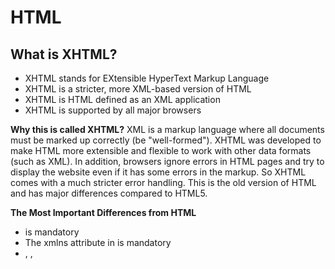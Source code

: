 # HTML 
## What is XHTML?
- XHTML stands for EXtensible HyperText Markup Language
- XHTML is a stricter, more XML-based version of HTML
- XHTML is HTML defined as an XML application
- XHTML is supported by all major browsers

**Why this is called XHTML?**
XML is a markup language where all documents must be marked up correctly (be "well-formed").
XHTML was developed to make HTML more extensible and flexible to work with other data formats (such as XML). In addition, browsers ignore errors in HTML pages and try to display the website even if it has some errors in the markup. So XHTML comes with a much stricter error handling.
This is the old version of HTML and has major differences compared to HTML5.

**The Most Important Differences from HTML**
- <!DOCTYPE> is mandatory
- The xmlns attribute in <html> is mandatory
- <html>, <head>, <title>, and <body> are mandatory
- Elements must always be properly nested
- Elements must always be closed
- Elements must always be in lowercase
- Attribute names must always be in lowercase
- Attribute values must always be quoted
- Attribute minimization is forbidden

**What is HTML?**

The HTML acronym stands for Hyper Text Markup Language, so it’s a markup language, not a programming language. But what does this even mean? What is a Markup language?

In computer text processing, a **markup language** is a system for annotating a document in a way that is visually distinguishable from the content. It is used only to format the text so that when the document is processed for display, the markup language does not appear.

The way how to HTML distinguish the content is with the called HTML Tags

E.g. ```<h1> <h2> <p> <a>```

These tags describe a specific type of content like headings, paragraphs, or links. The tags mark up the begging and the end of an element

E.g. ```<tagname>content</tagname>```


**Meta tags**

The ```<meta>``` tag defines metadata about an HTML document. Metadata is data (information) about data.
```<meta>``` tags always go inside the ```<head>``` element and are typically used to specify a character set, page description, keywords, author of the document, and viewport settings.
Metadata will not be displayed on the page but is machine parsable.
Metadata is used by browsers (how to display content or reload the page), search engines (keywords), and other web services.
There is a method to let web designers take control over the viewport (the user's visible area of a web page), through the ```<meta>``` tag
E.g.
```<head>```
 ``` <meta charset="UTF-8">```
 ``` <meta name="description" content="Free Web tutorials">```
 ``` <meta name="keywords" content="HTML, CSS, JavaScript">```
  ```<meta name="author" content="John Doe">```
  ```<meta name="viewport" content="width=device-width, initial-scale=1.0">```
```</head>```

**Open Graph meta tags**
Are snippets of code that control how URLs are displayed when shared on social media. 
They’re part of Facebook’s Open Graph protocol and are also used by other social media sites, including LinkedIn and Twitter (if Twitter Cards are absent).
You can find them in the ```<head>``` section of a webpage. Any tags with ```og:``` before a property name are Open Graph tags.
og:title - The title of your object as it should appear within the graph, e.g., "The Rock".
og:type - The type of your object, e.g., "video.movie". Depending on the type you specify, other properties may also be required.
og:image - An image URL that should represent your object within the graph.
og:url - The canonical URL of your object that will be used as its permanent ID in the graph, e.g., "https://www.imdb.com/title/tt0117500/".
Usage e.g.
```<meta property="og:title" content="How to Become an SEO Expert (8 Steps)" />```
```<meta property="og:description" content="Get from SEO newbie to SEO pro in 8 simple steps." />```
```<meta property="og:image" content="https://ahrefs.com/blog/wp-content/uploads/2019/12/fb-how-to-become-an-seo-expert.png" />```

**Input Types in HTML**
Input is put (data) into a computer, for this, we have a different types depending on what information the web or app requires. The most common input types are: 
```<input type="button">```
```<input type="checkbox">```
```<input type="color">```
```<input type="date">```
```<input type="email">```
```<input type="file">```
```<input type="image">```
```<input type="month">```
```<input type="number">```
```<input type="password">```
```<input type="search">```
```<input type="submit">```
```<input type="tel">```
```<input type="text">```

## Links
- https://www.udemy.com/course/design-and-develop-a-killer-website-with-html5-and-css3/
- https://ahrefs.com/blog/open-graph-meta-tags/
- https://ogp.me/
- https://www.w3schools.com/html/html_form_input_types.asp
- https://www.w3schools.com/tags/tag_meta.asp
- https://www.w3schools.com/html/html_xhtml.asp
- https://www.w3schools.com/xml/xml_usedfor.asp
- https://es.wikipedia.org/wiki/XHTML
- https://www.youtube.com/watch?v=bLfrc_Nv_pY